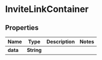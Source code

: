 

# InviteLinkContainer


## Properties

| Name | Type | Description | Notes |
|------------ | ------------- | ------------- | -------------|
|**data** | **String** |  |  |



